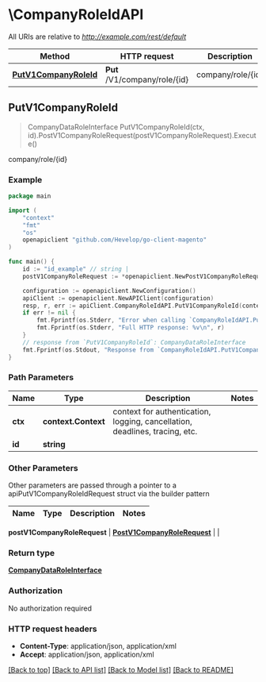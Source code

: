 # \CompanyRoleIdAPI

All URIs are relative to *http://example.com/rest/default*

Method | HTTP request | Description
------------- | ------------- | -------------
[**PutV1CompanyRoleId**](CompanyRoleIdAPI.md#PutV1CompanyRoleId) | **Put** /V1/company/role/{id} | company/role/{id}



## PutV1CompanyRoleId

> CompanyDataRoleInterface PutV1CompanyRoleId(ctx, id).PostV1CompanyRoleRequest(postV1CompanyRoleRequest).Execute()

company/role/{id}



### Example

```go
package main

import (
	"context"
	"fmt"
	"os"
	openapiclient "github.com/Hevelop/go-client-magento"
)

func main() {
	id := "id_example" // string | 
	postV1CompanyRoleRequest := *openapiclient.NewPostV1CompanyRoleRequest(*openapiclient.NewCompanyDataRoleInterface([]openapiclient.CompanyDataPermissionInterface{*openapiclient.NewCompanyDataPermissionInterface("ResourceId_example", "Permission_example")})) // PostV1CompanyRoleRequest |  (optional)

	configuration := openapiclient.NewConfiguration()
	apiClient := openapiclient.NewAPIClient(configuration)
	resp, r, err := apiClient.CompanyRoleIdAPI.PutV1CompanyRoleId(context.Background(), id).PostV1CompanyRoleRequest(postV1CompanyRoleRequest).Execute()
	if err != nil {
		fmt.Fprintf(os.Stderr, "Error when calling `CompanyRoleIdAPI.PutV1CompanyRoleId``: %v\n", err)
		fmt.Fprintf(os.Stderr, "Full HTTP response: %v\n", r)
	}
	// response from `PutV1CompanyRoleId`: CompanyDataRoleInterface
	fmt.Fprintf(os.Stdout, "Response from `CompanyRoleIdAPI.PutV1CompanyRoleId`: %v\n", resp)
}
```

### Path Parameters


Name | Type | Description  | Notes
------------- | ------------- | ------------- | -------------
**ctx** | **context.Context** | context for authentication, logging, cancellation, deadlines, tracing, etc.
**id** | **string** |  | 

### Other Parameters

Other parameters are passed through a pointer to a apiPutV1CompanyRoleIdRequest struct via the builder pattern


Name | Type | Description  | Notes
------------- | ------------- | ------------- | -------------

 **postV1CompanyRoleRequest** | [**PostV1CompanyRoleRequest**](PostV1CompanyRoleRequest.md) |  | 

### Return type

[**CompanyDataRoleInterface**](CompanyDataRoleInterface.md)

### Authorization

No authorization required

### HTTP request headers

- **Content-Type**: application/json, application/xml
- **Accept**: application/json, application/xml

[[Back to top]](#) [[Back to API list]](../README.md#documentation-for-api-endpoints)
[[Back to Model list]](../README.md#documentation-for-models)
[[Back to README]](../README.md)

